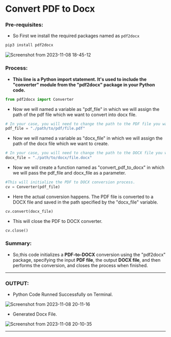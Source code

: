 # Convert PDF to Docx

### Pre-requisites:

- So First we install the required packages named as `pdf2docx`

```bash
pip3 install pdf2docx
```

![Screenshot from 2023-11-08 18-45-12](https://github.com/Rohit312001/GitDemo/assets/76991475/03af6595-ebb1-460d-8d9f-a399fd2c125f)

### Process:

- **This line is a Python import statement. It's used to include the "converter" module from the "pdf2docx" package in your Python code.**

```python
from pdf2docx import Converter
```

- Now we will named a variable as "pdf_file" in which we will assign the path of the pdf file which we want to convert into docx file.

```python
# In your case, you will need to change the path to the PDF file you want to convert:
pdf_file = "./path/to/pdf/file.pdf"
```

- Now we will named a variable as "docx_file" in which we will assign the path of the docx file which we want to create.

```python
# In your case, you will need to change the path to the DOCX file you want to create:
docx_file = "./path/to/docx/file.docx"
```

- Now we will create a function named as "convert_pdf_to_docx" in which we will pass the pdf_file and docx_file as a parameter.

```python
#This will initialize the PDF to DOCX conversion process.
cv = Converter(pdf_file)
```

- Here the actual conversion happens. The PDF file is converted to a DOCX file and saved in the path specified by the "docx_file" variable.

```python
cv.convert(docx_file)
```

- This will close the PDF to DOCX converter.

```python
cv.close()
```

### Summary:

- So,this code initializes a **PDF-to-DOCX** conversion using the "pdf2docx" package, specifying the input **PDF file**, the output **DOCX file**, and then performs the conversion, and closes the process when finished.

---

### OUTPUT:

- Python Code Runned Successfully on Terminal.

![Screenshot from 2023-11-08 20-11-16](https://github.com/Rohit312001/GitDemo/assets/76991475/9d397162-b79c-4017-ae83-7c93c574e3b1)

- Generated Docx File.

![Screenshot from 2023-11-08 20-10-35](https://github.com/Rohit312001/GitDemo/assets/76991475/a72ee644-d47e-4bed-937a-f97dfa58c105)

---
